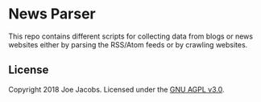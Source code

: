 News Parser
===========
This repo contains different scripts for collecting data from blogs or news
websites either by parsing the RSS/Atom feeds or by crawling websites.

License
-------
Copyright 2018 Joe Jacobs. Licensed under the [GNU AGPL v3.0](LICENSE).
